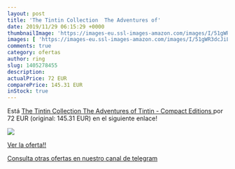 ```yaml
---
layout: post
title: 'The Tintin Collection  The Adventures of'
date: 2019/11/29 06:15:29 +0000
thumbnailImage: 'https://images-eu.ssl-images-amazon.com/images/I/51gWR3dcJiL._SL200_.jpg'
images: [ 'https://images-eu.ssl-images-amazon.com/images/I/51gWR3dcJiL._SL200_.jpg' ]
comments: true
category: ofertas
author: ring
slug: 1405278455
description:
actualPrice: 72 EUR
comparePrice: 145.31 EUR
inStock: true
---
```


Está [The Tintin Collection  The Adventures of Tintin - Compact Editions ](https://www.amazon.com/dp/1405278455/?tag=redken08-20) por 72 EUR (original: 145.31 EUR) en el siguiente enlace!

[![](https://images-eu.ssl-images-amazon.com/images/I/51gWR3dcJiL._SL200_.jpg)](https://www.amazon.com/dp/1405278455/?tag=redken08-20)

[Ver la oferta!!](https://www.amazon.com/dp/1405278455/?tag=redken08-20)

[Consulta otras ofertas en nuestro canal de telegram](https://t.me/s/ofertas25)
